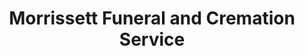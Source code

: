 ---
title: "Morrissett Funeral and Cremation Service"
url: /richmond/morrissett-funeral-and-cremation-service/
shop: funeral directors
---